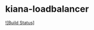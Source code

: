 # kiana-loadbalancer
[![Build Status]](https://api.travis-ci.org/on-delete/kiana-loadbalancer.svg?branch=master)
